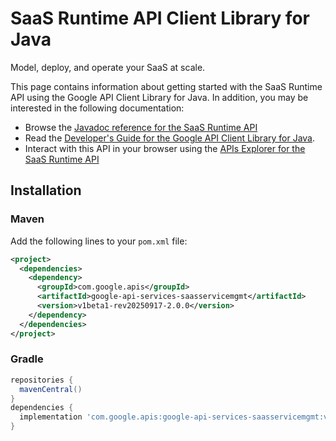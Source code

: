 # SaaS Runtime API Client Library for Java

Model, deploy, and operate your SaaS at scale. 

This page contains information about getting started with the SaaS Runtime API
using the Google API Client Library for Java. In addition, you may be interested
in the following documentation:

* Browse the [Javadoc reference for the SaaS Runtime API][javadoc]
* Read the [Developer's Guide for the Google API Client Library for Java][google-api-client].
* Interact with this API in your browser using the [APIs Explorer for the SaaS Runtime API][api-explorer]

## Installation

### Maven

Add the following lines to your `pom.xml` file:

```xml
<project>
  <dependencies>
    <dependency>
      <groupId>com.google.apis</groupId>
      <artifactId>google-api-services-saasservicemgmt</artifactId>
      <version>v1beta1-rev20250917-2.0.0</version>
    </dependency>
  </dependencies>
</project>
```

### Gradle

```gradle
repositories {
  mavenCentral()
}
dependencies {
  implementation 'com.google.apis:google-api-services-saasservicemgmt:v1beta1-rev20250917-2.0.0'
}
```

[javadoc]: https://googleapis.dev/java/google-api-services-saasservicemgmt/latest/index.html
[google-api-client]: https://github.com/googleapis/google-api-java-client/
[api-explorer]: https://developers.google.com/apis-explorer/#p/saasservicemgmt/v1/

